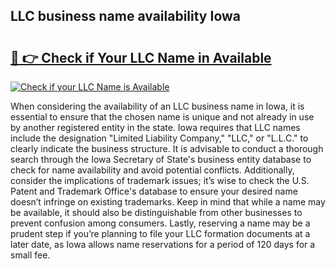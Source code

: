 ## LLC business name availability Iowa 

# <h2><a href="http://shrsl.com/4unio">🔗 👉 Check if Your LLC Name in Available</a></h2>

[![Check if your LLC Name is Available](https://llcbible.com/name-availability-button.jpg)](http://shrsl.com/4unio)

When considering the availability of an LLC business name in Iowa, it is essential to ensure that the chosen name is unique and not already in use by another registered entity in the state. Iowa requires that LLC names include the designation "Limited Liability Company," "LLC," or "L.L.C." to clearly indicate the business structure. It is advisable to conduct a thorough search through the Iowa Secretary of State's business entity database to check for name availability and avoid potential conflicts. Additionally, consider the implications of trademark issues; it’s wise to check the U.S. Patent and Trademark Office's database to ensure your desired name doesn’t infringe on existing trademarks. Keep in mind that while a name may be available, it should also be distinguishable from other businesses to prevent confusion among consumers. Lastly, reserving a name may be a prudent step if you’re planning to file your LLC formation documents at a later date, as Iowa allows name reservations for a period of 120 days for a small fee.
